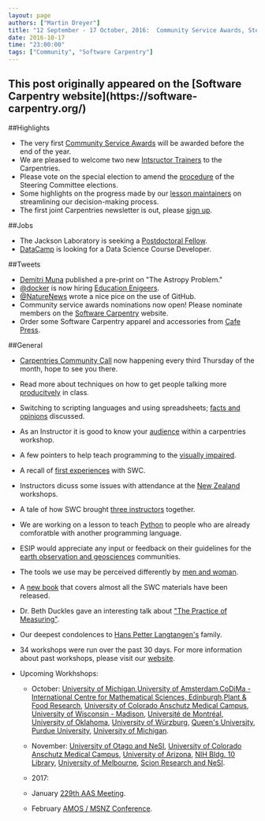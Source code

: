 ```yaml
---
layout: page
authors: ["Martin Dreyer"]
title: "12 September - 17 October, 2016:  Community Service Awards, Steering Comminty Elections, Lesson Maintainers Meeting, Newsletter, Carpentries Community Call."
date: 2016-10-17
time: "23:00:00"
tags: ["Community", "Software Carpentry"]
---
```


<h2>This post originally appeared on the [Software Carpentry website](https://software-carpentry.org/)</h2>

##Highlights
* The very first [Community Service Awards]({{site.baseurl}}/blog/2016/09/community-service-award.html) will be awarded before the end of the year.
* We are pleased to welcome two new [Intsructor Trainers]({{site.baseurl}}/blog/2016/10/new-instructor-trainers.html) to the Carpentries.
* Please vote on the special election to amend the [procedure]({{site.baseurl}}/blog/2016/10/rules-election.html) of the Steering Committee elections.
* Some highlights on the progress made by our [lesson maintainers]({{site.baseurl}}/blog/2016/10/maintainers-meeting.html) on streamlining our decision-making process.
* The first joint Carpentries newsletter is out, please [sign up](http://us14.campaign-archive1.com/?u=46d7513c798c6bd41e5f58f4a&id=13b596f2d9).

##Jobs
* The Jackson Laboratory is seeking a [Postdoctoral Fellow]({{site.baseurl}}/blog/2016/09/jackson-sysbio-postdoc.html).
* [DataCamp](https://twitter.com/DataCamp) is looking for a Data Science Course Developer.

##Tweets
* [Demitri Muna](https://arxiv.org/abs/1610.03159) published a pre-print on "The Astropy Problem." 
* [@docker](https://twitter.com/docker) is now hiring [Education Enigeers](https://www.docker.com/careers/customer-success?job-id=249829).
* [@NatureNews](https://twitter.com/NatureNews) wrote a nice pice on the use of GitHub.
* Community service awards nominations now open! Please nominate members on the [Software Carpentry](http://software-carpentry.org/scf/awards/) website.
* Order some Software Carpentry apparel and accessories from [Cafe Press](http://www.cafepress.com/swcarpentry).


##General
* [Carpentries Community Call]({{site.baseurl}}/blog/2016/09/community-call.html) now happening every third Thursday of the month, hope to see you there.
* Read more about techniques on how to get people talking more [producitvely]({{site.baseurl}}/blog/2016/09/discussion-book.html) in class.
* Switching to scripting languages and using spreadsheets; [facts and opinions]({{site.baseurl}}/blog/2016/09/show-me-your-model.html) discussed.
* As an Instructor it is good to know your [audience]({{site.baseurl}}/blog/2016/09/federal-reserve-board.html) within a carpentries workshop.
* A few pointers to help teach programming to the [visually impaired]({{site.baseurl}}/blog/2016/09/teaching-programming-to-the-blind.html).
* A recall of [first experiences]({{site.baseurl}}/blog/2016/09/first-SWC-impressions.html) with SWC.
* Instructors dicuss some issues with attendance at the [New Zealand]({{site.baseurl}}/blog/2016/09/attendance-nz.html) workshops.
* A tale of how SWC brought [three instructors]({{site.baseurl}}/blog/2016/09/perth.html) together.
* We are working on a lesson to teach [Python]({{site.baseurl}}/blog/2016/10/python-as-a-second-language.html) to people who are already comforatble with another programming language.
* ESIP would appreciate any input or feedback on their guidelines for the [earth observation and geosciences]({{site.baseurl}}/blog/2016/10/esip-review.html) communities.
* The tools we use may be perceived differently by [men and woman]({{site.baseurl}}/blog/2016/09/two-studies-of-online-communities.html).
* A [new book]({{site.baseurl}}/blog/2016/10/and-now-there-are-three.html) that covers almost all the SWC materials have been released.
* Dr. Beth Duckles gave an interesting talk about ["The Practice of Measuring"]({{site.baseurl}}/blog/2016/10/practice-of-measuring.html).
* Our deepest condolences to [Hans Petter Langtangen's]({{site.baseurl}}/blog/2016/10/hans-petter-langtangen.html) family. 

* 34 workshops were run over the past 30 days. For more information about past workshops, please visit our [website]({{site.baseurl}}/workshops/past/). 
* Upcoming Workhshops:

  * October:
    [University of Michigan](https://arthur-e.github.io/2016-10-17-EEB-SNRE/),[University of Amsterdam](https://mkuzak.github.io/2016-10-17-amsterdam/),[CoDiMa - International Centre for Mathematical Sciences, Edinburgh](https://widdowquinn.github.io/2016-10-17-edinburgh/),[Plant & Food Research](https://apawlik.github.io/2016-10-17-lincoln/), [University of Colorado Anschutz Medical Campus](https://maglet.github.io/2016-10-22-CUAnschutz/), [University of Wisconsin - Madison](https://uw-madison-aci.github.io/2016-10-24-ttt-uwmadison/), [Université de Montréal](http://poisotlab.io/2016-10-24-umontreal/), [University of Oklahoma](https://oulib-swc.github.io/2016-10-25-ou/), [University of Würzburg](https://konrad.github.io/2016-10-26-Wuerzburg/), [Queen's University](https://cac-staff.github.io/swc-queens-2016-oct/), [Purdue University](https://butterflyology.github.io/2016-10-27-Purdue/), [University of Michigan](https://umswc.github.io/2016-10-27-umswc-hg/).

  * November:
  	[University of Otago and NeSI](https://apawlik.github.io/2016-11-01-otago/), [University of Colorado Anschutz Medical Campus](https://maglet.github.io/2016-11-05-CUAnschutz/), [University of Arizona](https://strootman.github.io/2016-11-05-Tucson/), [NIH Bldg. 10 Library](https://biologyguy.github.io/2016-11-09-NIH/), [University of Melbourne](https://nicjhan.github.io/2016-11-14-unimelb/), [Scion Research and NeSI](https://apawlik.github.io/2016-11-24-scion/).

  * 2017:
  * January
  	[229th AAS Meeting](https://abostroem.github.io/2017-01-03-aas/).
  * February
  	[AMOS / MSNZ Conference](https://damienirving.github.io/2017-02-05-amos/).
